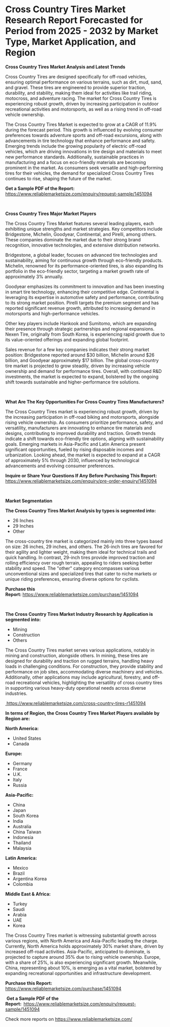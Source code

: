 <p><h1>Cross Country Tires Market Research Report Forecasted for Period from 2025 -  2032 by Market Type, Market Application, and Region</h1></p><p><strong>Cross Country Tires Market Analysis and Latest Trends</strong></p>
<p><p>Cross Country Tires are designed specifically for off-road vehicles, ensuring optimal performance on various terrains, such as dirt, mud, sand, and gravel. These tires are engineered to provide superior traction, durability, and stability, making them ideal for activities like trail riding, motocross, and adventure racing. The market for Cross Country Tires is experiencing robust growth, driven by increasing participation in outdoor recreational activities and motorsports, as well as a rising trend in off-road vehicle ownership. </p><p>The Cross Country Tires Market is expected to grow at a CAGR of 11.9% during the forecast period. This growth is influenced by evolving consumer preferences towards adventure sports and off-road excursions, along with advancements in tire technology that enhance performance and safety. Emerging trends include the growing popularity of electric off-road vehicles, which are driving innovations in tire design and materials to meet new performance standards. Additionally, sustainable practices in manufacturing and a focus on eco-friendly materials are becoming prominent in the market. As consumers seek versatile and high-performing tires for their vehicles, the demand for specialized Cross Country Tires continues to rise, shaping the future of the market.</p></p>
<p><strong>Get a Sample PDF of the Report:&nbsp;</strong> <a href="https://www.reliablemarketsize.com/enquiry/request-sample/1451094?utm_campaign=3072&utm_medium=2&utm_source=Github&utm_content=ia&utm_term=30032025&utm_id=cross-country-tires">https://www.reliablemarketsize.com/enquiry/request-sample/1451094</a></p>
<p>&nbsp;</p>
<p><strong>Cross Country Tires Major Market Players</strong></p>
<p><p>The Cross Country Tires Market features several leading players, each exhibiting unique strengths and market strategies. Key competitors include Bridgestone, Michelin, Goodyear, Continental, and Pirelli, among others. These companies dominate the market due to their strong brand recognition, innovative technologies, and extensive distribution networks.</p><p>Bridgestone, a global leader, focuses on advanced tire technologies and sustainability, aiming for continuous growth through eco-friendly products. Michelin, renowned for its performance-oriented tires, is also expanding its portfolio in the eco-friendly sector, targeting a market growth rate of approximately 3% annually.</p><p>Goodyear emphasizes its commitment to innovation and has been investing in smart tire technology, enhancing their competitive edge. Continental is leveraging its expertise in automotive safety and performance, contributing to its strong market position. Pirelli targets the premium segment and has reported significant revenue growth, attributed to increasing demand in motorsports and high-performance vehicles.</p><p>Other key players include Hankook and Sumitomo, which are expanding their presence through strategic partnerships and regional expansions. Nexen Tire, originally from South Korea, is experiencing rapid growth due to its value-oriented offerings and expanding global footprint.</p><p>Sales revenue for a few key companies indicates their strong market position: Bridgestone reported around $30 billion, Michelin around $26 billion, and Goodyear approximately $17 billion. The global cross-country tire market is projected to grow steadily, driven by increasing vehicle ownership and demand for performance tires. Overall, with continued R&D investments, the market is expected to expand, bolstered by the ongoing shift towards sustainable and higher-performance tire solutions.</p></p>
<p>&nbsp;</p>
<p><strong>What Are The Key Opportunities For Cross Country Tires Manufacturers?</strong></p>
<p><p>The Cross Country Tires market is experiencing robust growth, driven by the increasing participation in off-road biking and motorsports, alongside rising vehicle ownership. As consumers prioritize performance, safety, and versatility, manufacturers are innovating to enhance tire materials and designs, contributing to improved durability and traction. Growth trends indicate a shift towards eco-friendly tire options, aligning with sustainability goals. Emerging markets in Asia-Pacific and Latin America present significant opportunities, fueled by rising disposable incomes and urbanization. Looking ahead, the market is expected to expand at a CAGR of approximately 5% through 2030, influenced by technological advancements and evolving consumer preferences.</p></p>
<p><strong>Inquire or Share Your Questions If Any Before Purchasing This Report:</strong> <a href="https://www.reliablemarketsize.com/enquiry/pre-order-enquiry/1451094?utm_campaign=3072&utm_medium=2&utm_source=Github&utm_content=ia&utm_term=30032025&utm_id=cross-country-tires">https://www.reliablemarketsize.com/enquiry/pre-order-enquiry/1451094</a></p>
<p>&nbsp;</p>
<p><strong>Market Segmentation</strong></p>
<p><strong>The Cross Country Tires Market Analysis by types is segmented into:</strong></p>
<p><ul><li>26 Inches</li><li>29 Inches</li><li>Other</li></ul></p>
<p><p>The cross-country tire market is categorized mainly into three types based on size: 26 inches, 29 inches, and others. The 26-inch tires are favored for their agility and lighter weight, making them ideal for technical trails and quick handling. In contrast, 29-inch tires provide improved traction and rolling efficiency over rough terrain, appealing to riders seeking better stability and speed. The "other" category encompasses various unconventional sizes and specialized tires that cater to niche markets or unique riding preferences, ensuring diverse options for cyclists.</p></p>
<p><strong>Purchase this Report:&nbsp;</strong><a href="https://www.reliablemarketsize.com/purchase/1451094?utm_campaign=3072&utm_medium=2&utm_source=Github&utm_content=ia&utm_term=30032025&utm_id=cross-country-tires">https://www.reliablemarketsize.com/purchase/1451094</a></p>
<p>&nbsp;</p>
<p><strong>The Cross Country Tires Market Industry Research by Application is segmented into:</strong></p>
<p><ul><li>Mining</li><li>Construction</li><li>Others</li></ul></p>
<p><p>The Cross Country Tires market serves various applications, notably in mining and construction, alongside others. In mining, these tires are designed for durability and traction on rugged terrains, handling heavy loads in challenging conditions. For construction, they provide stability and performance on job sites, accommodating diverse machinery and vehicles. Additionally, other applications may include agricultural, forestry, and off-road recreational vehicles, highlighting the versatility of cross country tires in supporting various heavy-duty operational needs across diverse industries.</p></p>
<p><a href="https://www.reliablemarketsize.com/cross-country-tires-r1451094?utm_campaign=3072&utm_medium=2&utm_source=Github&utm_content=ia&utm_term=30032025&utm_id=cross-country-tires">&nbsp;https://www.reliablemarketsize.com/cross-country-tires-r1451094</a></p>
<p><strong>In terms of Region, the Cross Country Tires Market Players available by Region are:</strong></p>
<p>
    <p> <strong> North America: </strong>
        <ul>
            <li>United States</li>
            <li>Canada</li>
        </ul>
        </p> 
    <p> <strong> Europe: </strong>
        <ul>
            <li>Germany</li>
            <li>France</li>
            <li>U.K.</li>
            <li>Italy</li>
            <li>Russia</li>
        </ul>
        </p> 
    <p> <strong> Asia-Pacific: </strong>
        <ul>
            <li>China</li>
            <li>Japan</li>
            <li>South Korea</li>
            <li>India</li>
            <li>Australia</li>
            <li>China Taiwan</li>
            <li>Indonesia</li>
            <li>Thailand</li>
            <li>Malaysia</li>
        </ul>
        </p> 
    <p> <strong> Latin America: </strong>
        <ul>
            <li>Mexico</li>
            <li>Brazil</li>
            <li>Argentina Korea</li>
            <li>Colombia</li>
        </ul>
        </p> 
    <p> <strong> Middle East & Africa: </strong>
        <ul>
            <li>Turkey</li>
            <li>Saudi</li>
            <li>Arabia</li>
            <li>UAE</li>
            <li>Korea</li>
        </ul>
    </p>
    </p>
<p><p>The Cross Country Tires market is witnessing substantial growth across various regions, with North America and Asia-Pacific leading the charge. Currently, North America holds approximately 30% market share, driven by increased off-road activities. Asia-Pacific, anticipated to dominate, is projected to capture around 35% due to rising vehicle ownership. Europe, with a share of 25%, is also experiencing significant growth. Meanwhile, China, representing about 10%, is emerging as a vital market, bolstered by expanding recreational opportunities and infrastructure development.</p></p>
<p><strong>Purchase this Report: </strong><a href="https://www.reliablemarketsize.com/purchase/1451094?utm_campaign=3072&utm_medium=2&utm_source=Github&utm_content=ia&utm_term=30032025&utm_id=cross-country-tires">https://www.reliablemarketsize.com/purchase/1451094</a></p>
<p>&nbsp;<strong>Get a Sample PDF of the Report:&nbsp;&nbsp;</strong><a href="https://www.reliablemarketsize.com/enquiry/request-sample/1451094?utm_campaign=3072&utm_medium=2&utm_source=Github&utm_content=ia&utm_term=30032025&utm_id=cross-country-tires">https://www.reliablemarketsize.com/enquiry/request-sample/1451094</a></p>
<p><strong></strong></p>
<p>Check more reports on <a href="https://www.reliablemarketsize.com/?utm_campaign=3072&utm_medium=2&utm_source=Github&utm_content=ia&utm_term=30032025&utm_id=cross-country-tires">https://www.reliablemarketsize.com/</a></p>